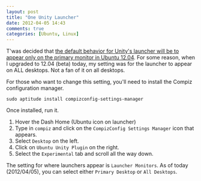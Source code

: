 ```yaml
---
layout: post
title: "One Unity Launcher"
date: 2012-04-05 14:43
comments: true
categories: [Ubuntu, Linux]
---
```


T'was decided that [the default behavior for Unity's launcher will be to appear only on the primary monitor in Ubuntu 12.04](http://www.omgubuntu.co.uk/2012/03/ubuntu-12-04-multi-monitor-to-be/).
For some reason, when I upgraded to 12.04 (beta) today, my setting was
for the launcher to appear on ALL desktops. Not a fan of it on all desktops.

For those who want to change this setting, you'll need to install the Compiz
configuration manager.

```
sudo aptitude install compizconfig-settings-manager
```

Once installed, run it.

1. Hover the Dash Home (Ubuntu icon on launcher)
1. Type in `compiz` and click on the `CompizConfig Settings Manager` icon that appears.
1. Select `Desktop` on the left.
1. Click on `Ubuntu Unity Plugin` on the right.
1. Select the `Experimental` tab and scroll all the way down.

The setting for where launchers appear is `Launcher Monitors`. As of
 today (2012/04/05), you can select either `Primary Desktop` or `All Desktops`.
